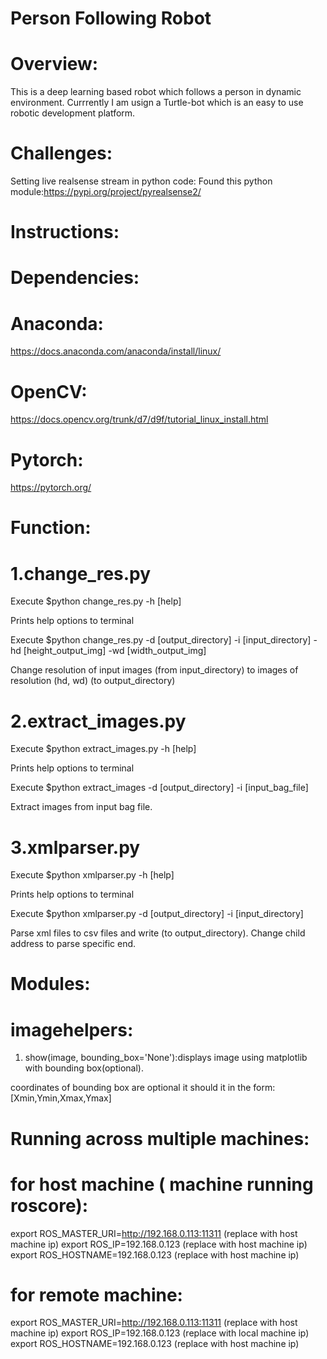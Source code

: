 # Person Following Robot

# Overview:
This is a deep learning based robot which follows a person in dynamic environment. Currrently I am usign a Turtle-bot which is an easy to use robotic development platform.

# Challenges:
Setting live realsense stream in python code:
Found this python module:https://pypi.org/project/pyrealsense2/

# Instructions:

# Dependencies:
# Anaconda:
https://docs.anaconda.com/anaconda/install/linux/
# OpenCV:
https://docs.opencv.org/trunk/d7/d9f/tutorial_linux_install.html
# Pytorch:
https://pytorch.org/

# Function:
# 1.change_res.py
Execute $python change_res.py -h [help]

Prints help options to terminal

Execute $python change_res.py -d [output_directory] -i [input_directory] -hd [height_output_img] -wd [width_output_img]

Change resolution of input images (from input_directory) to images of resolution (hd, wd) (to output_directory)

# 2.extract_images.py
Execute $python extract_images.py -h [help]

Prints help options to terminal

Execute $python extract_images -d [output_directory] -i [input_bag_file]

Extract images from input bag file.

# 3.xmlparser.py
Execute $python xmlparser.py -h [help]

Prints help options to terminal

Execute $python xmlparser.py -d [output_directory] -i [input_directory]

Parse xml files to csv files and write (to output_directory). Change child address to parse specific end.

# Modules:
# imagehelpers:
1. show(image, bounding_box='None'):displays image using matplotlib with bounding box(optional).

coordinates of bounding box are optional it should it in the form:[Xmin,Ymin,Xmax,Ymax]

# Running across multiple machines:
# for host machine ( machine running roscore):
export ROS_MASTER_URI=http://192.168.0.113:11311 (replace with host machine ip)
export ROS_IP=192.168.0.123 (replace with host machine ip)
export ROS_HOSTNAME=192.168.0.123 (replace with host machine ip)

# for remote machine:
export ROS_MASTER_URI=http://192.168.0.113:11311 (replace with host machine ip)
export ROS_IP=192.168.0.123 (replace with local machine ip)
export ROS_HOSTNAME=192.168.0.123 (replace with host machine ip)
